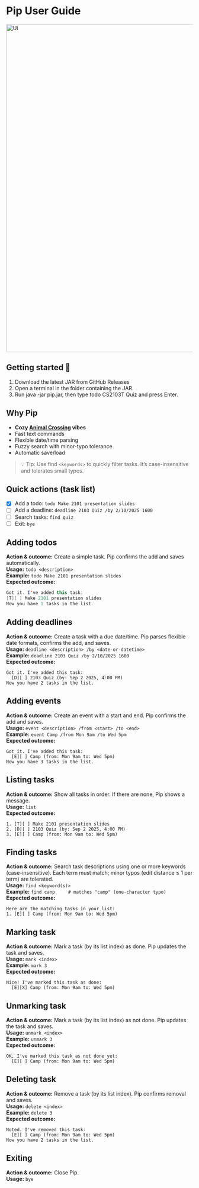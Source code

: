 # Pip User Guide

<img width="524" height="886" alt="Ui" src="https://github.com/user-attachments/assets/d3d3565b-540a-44fe-b28c-8583beb2f029" />

## Getting started 🚀
1. Download the latest JAR from GitHub Releases
2. Open a terminal in the folder containing the JAR.
3. Run java -jar pip.jar, then type todo CS2103T Quiz and press Enter.

## Why Pip
- **Cozy [Animal Crossing](https://animalcrossing.nintendo.com/new-horizons/) vibes**
- Fast text commands 
- Flexible date/time parsing 
- Fuzzy search with minor-typo tolerance 
- Automatic save/load
> 💡 Tip: Use find `<keywords>` to quickly filter tasks. It’s case-insensitive and tolerates small typos.

## Quick actions (task list)
- [x] Add a todo: `todo Make 2101 presentation slides`
- [ ] Add a deadline: `deadline 2103 Quiz /by 2/10/2025 1600`
- [ ] Search tasks: `find quiz`
- [ ] Exit: `bye`

## Adding todos
**Action & outcome:** Create a simple task. Pip confirms the add and saves automatically.<br>
**Usage:** `todo <description>`<br>
**Example:** `todo Make 2101 presentation slides`<br>
**Expected outcome:**
```java
Got it. I've added this task:
[T][ ] Make 2101 presentation slides
Now you have 1 tasks in the list.
```

## Adding deadlines
**Action & outcome:** Create a task with a due date/time. Pip parses flexible date formats, confirms the add, and saves.<br>
**Usage:** `deadline <description> /by <date-or-datetime>`<br>
**Example:** `deadline 2103 Quiz /by 2/10/2025 1600`<br>
**Expected outcome:**
```
Got it. I've added this task:
  [D][ ] 2103 Quiz (by: Sep 2 2025, 4:00 PM)
Now you have 2 tasks in the list.
```

## Adding events
**Action & outcome:** Create an event with a start and end. Pip confirms the add and saves.<br>
**Usage:** `event <description> /from <start> /to <end>`<br>
**Example:** `event Camp /from Mon 9am /to Wed 5pm`<br>
**Expected outcome:**
```
Got it. I've added this task:
  [E][ ] Camp (from: Mon 9am to: Wed 5pm)
Now you have 3 tasks in the list.
```

## Listing tasks
**Action & outcome:** Show all tasks in order. If there are none, Pip shows a message.<br>
**Usage:** `list`<br>
**Expected outcome:**<br>
```
1. [T][ ] Make 2101 presentation slides
2. [D][ ] 2103 Quiz (by: Sep 2 2025, 4:00 PM)
3. [E][ ] Camp (from: Mon 9am to: Wed 5pm)
```

## Finding tasks
**Action & outcome:** Search task descriptions using one or more keywords (case-insensitive). Each term must match; minor typos (edit distance ≤ 1 per term) are tolerated.<br>
**Usage:** `find <keyword(s)>`<br>
**Example:** `find canp     # matches "camp" (one-character typo)`<br>
**Expected outcome:**
```
Here are the matching tasks in your list:
1. [E][ ] Camp (from: Mon 9am to: Wed 5pm)
```

## Marking task
**Action & outcome:** Mark a task (by its list index) as done. Pip updates the task and saves.<br>
**Usage:** `mark <index>`<br>
**Example:** `mark 3`<br>
**Expected outcome:**
```
Nice! I've marked this task as done:
  [E][X] Camp (from: Mon 9am to: Wed 5pm)
```

## Unmarking task
**Action & outcome:** Mark a task (by its list index) as not done. Pip updates the task and saves.<br>
**Usage:** `unmark <index>`<br>
**Example:** `unmark 3`<br>
**Expected outcome:**
```
OK, I've marked this task as not done yet:
  [E][ ] Camp (from: Mon 9am to: Wed 5pm)
```

## Deleting task
**Action & outcome:** Remove a task (by its list index). Pip confirms removal and saves.<br>
**Usage:** `delete <index>`<br>
**Example:** `delete 3`<br>
**Expected outcome:**
```
Noted. I've removed this task:
  [E][ ] Camp (from: Mon 9am to: Wed 5pm)
Now you have 2 tasks in the list.
```

## Exiting
**Action & outcome:** Close Pip.<br>
**Usage:** `bye`<br>
